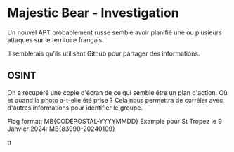 # Majestic Bear - Investigation

Un nouvel APT probablement russe semble avoir planifié une ou plusieurs attaques sur le territoire français.

Il semblerais qu'ils utilisent Github pour partager des informations.

## OSINT
On a récupéré une copie d'écran de ce qui semble être un plan d'action. Où et quand la photo a-t-elle été prise ? Cela nous permettra de corréler avec d'autres informations pour identifier le groupe.

Flag format: MB{CODEPOSTAL-YYYYMMDD} Example pour St Tropez le 9 Janvier 2024: MB{83990-20240109}

tt